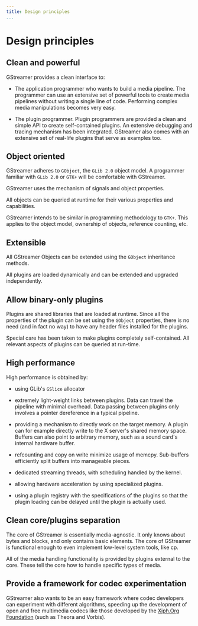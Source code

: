 ```yaml
---
title: Design principles
...
```


# Design principles

## Clean and powerful

GStreamer provides a clean interface to:

  - The application programmer who wants to build a media pipeline. The
    programmer can use an extensive set of powerful tools to create
    media pipelines without writing a single line of code. Performing
    complex media manipulations becomes very easy.

  - The plugin programmer. Plugin programmers are provided a clean and
    simple API to create self-contained plugins. An extensive debugging
    and tracing mechanism has been integrated. GStreamer also comes with
    an extensive set of real-life plugins that serve as examples too.

## Object oriented

GStreamer adheres to `GObject`, the `GLib 2.0` object model. A programmer
familiar with `GLib 2.0` or `GTK+` will be comfortable with GStreamer.

GStreamer uses the mechanism of signals and object properties.

All objects can be queried at runtime for their various properties and
capabilities.

GStreamer intends to be similar in programming methodology to `GTK+`. This
applies to the object model, ownership of objects, reference counting,
etc.

## Extensible

All GStreamer Objects can be extended using the `GObject` inheritance
methods.

All plugins are loaded dynamically and can be extended and upgraded
independently.

## Allow binary-only plugins

Plugins are shared libraries that are loaded at runtime. Since all the
properties of the plugin can be set using the `GObject` properties, there
is no need (and in fact no way) to have any header files installed for
the plugins.

Special care has been taken to make plugins completely self-contained.
All relevant aspects of plugins can be queried at run-time.

## High performance

High performance is obtained by:

  - using GLib's `GSlice` allocator

  - extremely light-weight links between plugins. Data can travel the
    pipeline with minimal overhead. Data passing between plugins only
    involves a pointer dereference in a typical pipeline.

  - providing a mechanism to directly work on the target memory. A
    plugin can for example directly write to the X server's shared
    memory space. Buffers can also point to arbitrary memory, such as a
    sound card's internal hardware buffer.

  - refcounting and copy on write minimize usage of memcpy. Sub-buffers
    efficiently split buffers into manageable pieces.

  - dedicated streaming threads, with scheduling handled by the kernel.

  - allowing hardware acceleration by using specialized plugins.

  - using a plugin registry with the specifications of the plugins so
    that the plugin loading can be delayed until the plugin is actually
    used.

## Clean core/plugins separation

The core of GStreamer is essentially media-agnostic. It only knows about
bytes and blocks, and only contains basic elements. The core of
GStreamer is functional enough to even implement low-level system tools,
like cp.

All of the media handling functionality is provided by plugins external
to the core. These tell the core how to handle specific types of media.

## Provide a framework for codec experimentation

GStreamer also wants to be an easy framework where codec developers can
experiment with different algorithms, speeding up the development of
open and free multimedia codecs like those developed by the [Xiph.Org
Foundation](http://www.xiph.org) (such as Theora and Vorbis).
